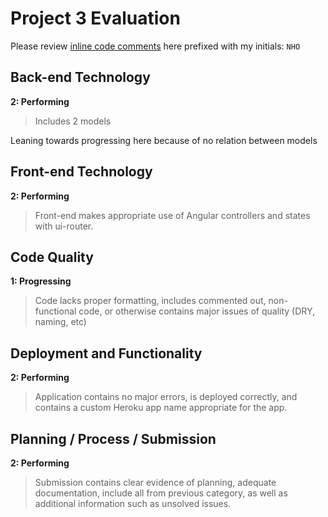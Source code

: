 # Project 3 Evaluation

Please review [inline code comments](https://github.com/jschultz21/GigMappr/compare/master...nolds9:feedback) here prefixed with my initials: `NHO`

## Back-end Technology

**2: Performing**

>Includes 2 models

Leaning towards progressing here because of no relation between models

## Front-end Technology

**2: Performing**

>Front-end makes appropriate use of Angular controllers and states with ui-router.

## Code Quality

**1: Progressing**

>Code lacks proper formatting, includes commented out, non-functional code, or otherwise contains major issues of quality (DRY, naming, etc)

## Deployment and Functionality

**2: Performing**

>Application contains no major errors, is deployed correctly, and contains a custom Heroku app name appropriate for the app.

## Planning / Process / Submission

**2: Performing**

>Submission contains clear evidence of planning, adequate documentation, include all from previous category, as well as additional information such as unsolved issues.
